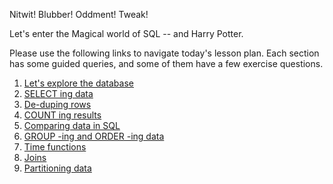Nitwit! Blubber! Oddment! Tweak! 

Let's enter the Magical world of SQL -- and Harry Potter. 

Please use the following links to navigate today's lesson plan. 
Each section has some guided queries, and some of them have a few exercise questions. 


1. [Let's explore the database](explore_database.md)
2. [SELECT ing data](select.md)
3. [De-duping rows](select_distinct.md) 
4. [COUNT ing results](count.md)
5. [Comparing data in SQL](comparing_data.md)
6. [GROUP -ing and ORDER -ing data](group_order.md)
7. [Time functions](time_functions.md)
8. [Joins](joins.md)
9. [Partitioning data](window_functions.md)
















